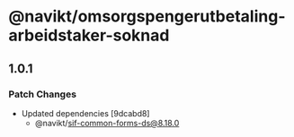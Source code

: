 # @navikt/omsorgspengerutbetaling-arbeidstaker-soknad

## 1.0.1

### Patch Changes

- Updated dependencies [9dcabd8]
  - @navikt/sif-common-forms-ds@8.18.0
